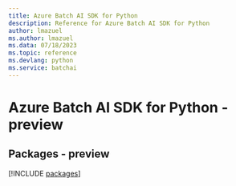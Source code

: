 ```yaml
---
title: Azure Batch AI SDK for Python
description: Reference for Azure Batch AI SDK for Python
author: lmazuel
ms.author: lmazuel
ms.data: 07/18/2023
ms.topic: reference
ms.devlang: python
ms.service: batchai
---
```

# Azure Batch AI SDK for Python - preview
## Packages - preview
[!INCLUDE [packages](batch-ai-index.md)]
